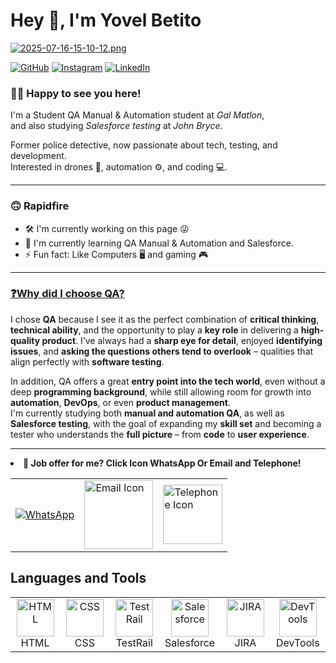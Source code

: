 # Hey 👋, I'm Yovel Betito
[![2025-07-16-15-10-12.png](https://i.postimg.cc/qvqHcddw/2025-07-16-15-10-12.png)](https://postimg.cc/BXrzskbP)

[![GitHub](https://img.shields.io/badge/GITHUB-black?style=for-the-badge&logo=github)](https://github.com/YovelBetito)
[![Instagram](https://img.shields.io/badge/INSTAGRAM-%23E1306C?style=for-the-badge&logo=instagram&logoColor=white)](https://www.instagram.com/yovel_betito/)
[![LinkedIn](https://img.shields.io/badge/LINKEDIN-0077B5?style=for-the-badge&logo=linkedin&logoColor=white)](https://www.linkedin.com/in/yovel-betito-2298722a3/) 

### 👨‍💻 Happy to see you here! 

I'm a Student QA Manual & Automation student at *Gal Matlon*,  
and also studying *Salesforce testing* at *John Bryce*.

Former police detective, now passionate about tech, testing, and development.  
Interested in drones 🚁, automation ⚙️, and coding 💻.

---
### 🙃 Rapidfire
  <td>
    <ul class="rapidfire-list">
      <li>🛠️ I'm currently working on this page 😜</li>
      <li>🌱 I'm currently learning QA Manual & Automation and Salesforce.</li>
      <li>⚡ Fun fact: Like Computers 🖥️ and gaming 🎮</li>
    </ul>
  </td>
  <td></td> <!-- תא ריק בצד ימין -->
</tr>

---
<h3><u>❓Why did I choose QA?</u></h3>
<p>
I chose <strong>QA</strong> because I see it as the perfect combination of 
<strong>critical thinking</strong>, <strong>technical ability</strong>, 
and the opportunity to play a <strong>key role</strong> in delivering a 
<strong>high-quality product</strong>. I’ve always had a 
<strong>sharp eye for detail</strong>, enjoyed <strong>identifying issues</strong>, 
and <strong>asking the questions others tend to overlook</strong> – 
qualities that align perfectly with <strong>software testing</strong>.
</p>

<p>
In addition, QA offers a great <strong>entry point into the tech world</strong>, 
even without a deep <strong>programming background</strong>, while still 
allowing room for growth into <strong>automation</strong>, <strong>DevOps</strong>, 
or even <strong>product management</strong>.<br>
I'm currently studying both <strong>manual and automation QA</strong>, as well as 
<strong>Salesforce testing</strong>, with the goal of expanding my 
<strong>skill set</strong> and becoming a tester who understands the 
<strong>full picture</strong> – from <strong>code</strong> to 
<strong>user experience</strong>.
</p>
  
---
<li>📄<b> Job offer for me? Click Icon WhatsApp Or Email and Telephone!</b></li>

<!-- Floating Icons -->
<div id="floating-icons">
  <table>
    <tr>
      <!-- WhatsApp Icon -->
      <td>
        <a href="https://wa.me/972505885070?text=שלום%20יובל%20בטיטו%2C%20אשמח%20לראות%20את%20הקו״ח%20שלך%20לתפקיד..." target="_blank">
          <img src="https://img.icons8.com/color/96/000000/whatsapp.png" alt="WhatsApp">
        </a>
      </td>
      <!-- Email Icon -->
      <td>
        <a href="mailto:betito.yovel270@gmil.com" target="_blank">
          <img src="https://i.postimg.cc/t4gBDsgY/images.png" alt="Email Icon" width="110">
        </a>
      </td>
      <!-- Telephone Icon -->
      <td>
        <a href="tel:+972505885070">
          <img src="https://img.icons8.com/color/96/phone.png" alt="Telephone Icon" width="95">
        </a>
      </td>
    </tr>
  </table>
</div>

<h2>Languages and Tools</h2>

<div align="center">
  <table>
    <tr>
      <td align="center" width="120">
        <img src="https://cdn.jsdelivr.net/gh/devicons/devicon/icons/html5/html5-original.svg" height="60" alt="HTML" /><br/>HTML
      </td>
      <td align="center" width="120">
        <img src="https://cdn.jsdelivr.net/gh/devicons/devicon/icons/css3/css3-original.svg" height="60" alt="CSS" /><br/>CSS
      </td>
      <td align="center" width="120">
        <img src="https://i.postimg.cc/bvHCkcbw/download.png" height="60" alt="TestRail" /><br/>TestRail
      </td>
      <td align="center" width="120">
        <img src="https://i.postimg.cc/NMYf8f7V/download.png" height="60" alt="Salesforce" /><br/>Salesforce
      </td>
      <td align="center" width="120">
        <img src="https://cdn.jsdelivr.net/gh/devicons/devicon/icons/jira/jira-original.svg" height="60" alt="JIRA" /><br/>JIRA
      </td>
      <td align="center" width="120">
        <img src="https://i.postimg.cc/WzcT1qBH/images.jpg" height="60" alt="DevTools" /><br/>DevTools
      </td>
    </tr>
  </table>
</div>
